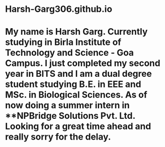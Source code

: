 # Harsh-Garg306.github.io
<!DOCTYPE html>
<html>
<body>
<h1><Hello Everyone . This is Harsh Garg</h1>
<p>My name is Harsh Garg.
Currently studying in Birla Institute of Technology and Science - Goa Campus. 
I just completed my second year in BITS and I am a dual degree student studying B.E. in EEE and MSc. in Biological Sciences. As of now doing a summer intern in **NPBridge Solutions Pvt. Ltd. Looking for a great time ahead and really sorry for the delay.</p>
